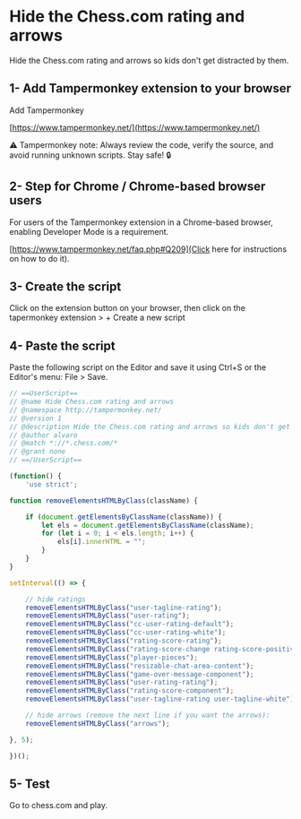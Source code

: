 # Hide the Chess.com rating and arrows
Hide the Chess.com rating and arrows so kids don't get distracted by them.

## 1- Add Tampermonkey extension to your browser

Add Tampermonkey 

[https://www.tampermonkey.net/](https://www.tampermonkey.net/)

 ⚠️ Tampermonkey note: Always review the code, verify the source, and avoid running unknown scripts. Stay safe! 🔒

## 2- Step for Chrome / Chrome-based browser users

For users of the Tampermonkey extension in a Chrome-based browser, enabling Developer Mode is a requirement.

[https://www.tampermonkey.net/faq.php#Q209](Click here for instructions on how to do it).

## 3- Create the script

Click on the extension button on your browser, then click on the tapermonkey extension > + Create a new script

## 4- Paste the script

Paste the following script on the Editor and save it using Ctrl+S or the Editor's menu: File > Save.

```javascript
// ==UserScript==
// @name Hide Chess.com rating and arrows
// @namespace http://tampermonkey.net/
// @version 1
// @description Hide the Chess.com rating and arrows so kids don't get distracted by them.
// @author alvaro
// @match *://*.chess.com/*
// @grant none
// ==/UserScript==

(function() {
    'use strict';

function removeElementsHTMLByClass(className) {

    if (document.getElementsByClassName(className)) {
        let els = document.getElementsByClassName(className);
        for (let i = 0; i < els.length; i++) {
            els[i].innerHTML = "";
        }
    }
}

setInterval(() => {

    // hide ratings
    removeElementsHTMLByClass("user-tagline-rating");
    removeElementsHTMLByClass("user-rating");
    removeElementsHTMLByClass("cc-user-rating-default");
    removeElementsHTMLByClass("cc-user-rating-white");
    removeElementsHTMLByClass("rating-score-rating");
    removeElementsHTMLByClass("rating-score-change rating-score-positive");
    removeElementsHTMLByClass("player-pieces");
    removeElementsHTMLByClass("resizable-chat-area-content");
    removeElementsHTMLByClass("game-over-message-component");
    removeElementsHTMLByClass("user-rating-rating");
    removeElementsHTMLByClass("rating-score-component");
    removeElementsHTMLByClass("user-tagline-rating user-tagline-white");

    // hide arrows (remove the next line if you want the arrows):
    removeElementsHTMLByClass("arrows");

}, 5);

})();
```

## 5- Test

Go to chess.com and play.
